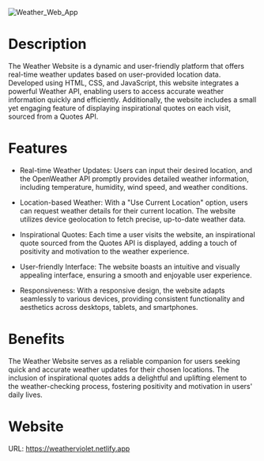 ![Weather_Web_App](https://socialify.git.ci/adnan760/Weather_Web_App/image?description=1&font=Rokkitt&logo=https%3A%2F%2Fimg.freepik.com%2Fpremium-vector%2Fthunder-storm-icon-with-cloud-lightning-rain-simple-weather-logo-thunderstorm-with-thonderbolt-flat-vector-illustration-isolated-white-background_198278-15609.jpg&name=1&pattern=Solid&theme=Light)


# Description
The Weather Website is a dynamic and user-friendly platform that offers real-time weather updates based on user-provided location data. Developed using HTML, CSS, and JavaScript, this website integrates a powerful Weather API, enabling users to access accurate weather information quickly and efficiently. Additionally, the website includes a small yet engaging feature of displaying inspirational quotes on each visit, sourced from a Quotes API.

# Features
* Real-time Weather Updates: Users can input their desired location, and the OpenWeather API promptly provides detailed weather information, including temperature, humidity, wind speed, and weather conditions.

* Location-based Weather: With a "Use Current Location" option, users can request weather details for their current location. The website utilizes device geolocation to fetch precise, up-to-date weather data.

* Inspirational Quotes: Each time a user visits the website, an inspirational quote sourced from the Quotes API is displayed, adding a touch of positivity and motivation to the weather experience.

* User-friendly Interface: The website boasts an intuitive and visually appealing interface, ensuring a smooth and enjoyable user experience.

* Responsiveness: With a responsive design, the website adapts seamlessly to various devices, providing consistent functionality and aesthetics across desktops, tablets, and smartphones.

# Benefits
The Weather Website serves as a reliable companion for users seeking quick and accurate weather updates for their chosen locations. The inclusion of inspirational quotes adds a delightful and uplifting element to the weather-checking process, fostering positivity and motivation in users' daily lives.

# Website
URL: https://weatherviolet.netlify.app
